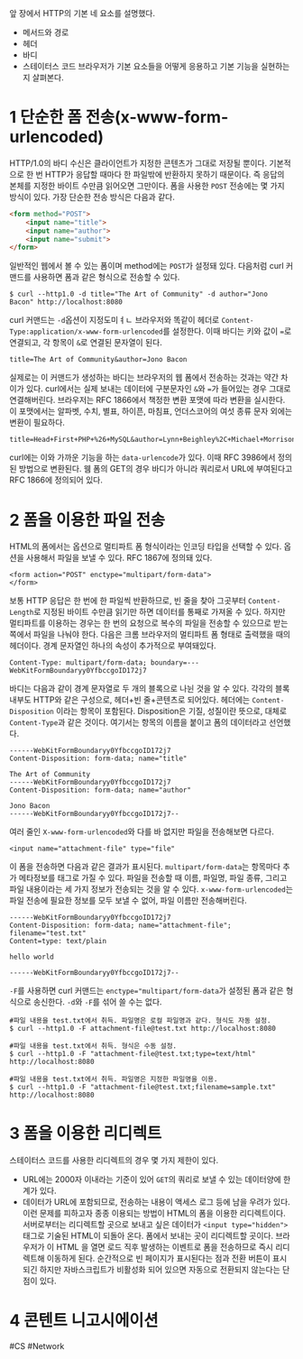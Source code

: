 앞 장에서 HTTP의 기본 네 요소를 설명했다.
- 메서드와 경로
- 헤더
- 바디
- 스테이터스 코드
브라우저가 기본 요소들을 어떻게 응용하고 기본 기능을 실현하는지 살펴본다.
# 1 단순한 폼 전송(x-www-form-urlencoded)
HTTP/1.0의 바디 수신은 클라이언트가 지정한 콘텐츠가 그대로 저장될 뿐이다. 기본적으로 한 번 HTTP가 응답할 때마다 한 파일밖에 반환하지 못하기 때문이다. 즉 응답의 본체를 지정한 바이트 수만큼 읽어오면 그만이다. 
폼을 사용한 `POST` 전송에는 몇 가지 방식이 있다. 가장 단순한 전송 방식은 다음과 같다.
```HTML
<form method="POST">
	<input name="title">
	<input name="author">
	<input name="submit">
</form>
```
일반적인 웹에서 볼 수 있는 폼이며 method에는 `POST`가 설정돼 있다. 다음처럼 curl 커맨드를 사용하면 폼과 같은 형식으로 전송할 수 있다.
```shell
$ curl --http1.0 -d title="The Art of Community" -d author="Jono Bacon" http://localhost:8080
```
curl 커맨드는 `-d`옵션이 지정도미ㅕㄴ 브라우저와 똑같이 헤더로 `Content-Type:application/x-www-form-urlencoded`를 설정한다. 이때 바디는 키와 값이 `=`로 연결되고, 각 항목이 `&`로 연결된 문자열이 된다.
```
title=The Art of Community&author=Jono Bacon
```
실제로는 이 커맨드가 생성하는 바디는 브라우저의 웹 폼에서 전송하는 것과는 약간 차이가 있다. curl에서는 실제 보내는 데이터에 구분문자인 `&`와 `=`가 들어있는 경우 그대로 연결해버린다. 브라우저는 RFC 1866에서 책정한 변환 포맷에 따라 변환을 실시한다. 이 포맷에서는 알파벳, 수치, 별표, 하이픈, 마침표, 언더스코어의 여섯 종류 문자 외에는 변환이 필요하다.
```
title=Head+First+PHP+%26+MySQL&author=Lynn+Beighley%2C+Michael+Morrison
```
curl에는 이와 가까운 기능을 하는 `data-urlencode`가 있다. 이때 RFC 3986에서 정의된 방법으로 변환된다.
웸 폼의 GET의 경우 바디가 아니라 쿼리로서 URL에 부여된다고 RFC 1866에 정의되어 있다.

# 2 폼을 이용한 파일 전송
HTML의 폼에서는 옵션으로 멀티파트 폼 형식이라는 인코딩 타입을 선택할 수 있다. 옵션을 사용해서 파일을 보낼 수 있다. RFC 1867에 정의돼 있다. 
```
<form action="POST" enctype="multipart/form-data">
</form>
```
보통 HTTP 응답은 한 번에 한 파일씩 반환하므로, 빈 줄을 찾아 그곳부터 `Content-Length`로 지정된 바이트 수만큼 읽기만 하면 데이터를 통째로 가져올 수 있다. 하지만 멀티파트를 이용하는 경우는 한 번의 요청으로 복수의 파일을 전송할 수 있으므로 받는 쪽에서 파일을 나눠야 한다.
다음은 크롬 브라우저의 멀티파트 폼 형태로 출력했을 때의 헤더이다. 경계 문자열인 하나의 속성이 추가적으로 부여돼있다.
```
Content-Type: multipart/form-data; boundary=---WebKitFormBoundaryy0YfbccgoID172j7
```
바디는 다음과 같이 경계 문자열로 두 개의 블록으로 나뉜 것을 알 수 있다. 각각의 블록 내부도 HTTP와 같은 구성으로, 헤더+빈 줄+콘텐츠로 되어있다. 헤더에는 `Content-Disposition` 이라는 항목이 포함된다. Disposition은 기질, 성질이란 뜻으로, 대체로 `Content-Type`과 같은 것이다. 여기서는 항목의 이름을 붙이고 폼의 데이터라고 선언했다.
```
------WebKitFormBoundaryy0YfbccgoID172j7
Content-Disposition: form-data; name="title"

The Art of Community
------WebKitFormBoundaryy0YfbccgoID172j7
Content-Disposition: form-data; name="author"

Jono Bacon
------WebKitFormBoundaryy0YfbccgoID172j7--
```
여러 줄인 `X-www-form-urlencoded`와 다를 바 없지만 파일을 전송해보면 다르다.
```
<input name="attachment-file" type="file"
```
이 폼을 전송하면 다음과 같은 결과가 표시된다. `multipart/form-data`는 항목마다 추가 메타정보를 태그로 가질 수 있다. 파일을 전송할 때 이름, 파일명, 파일 종류, 그리고 파일 내용이라는 세 가지 정보가 전송되는 것을 알 수 있다. `x-www-form-urlencoded`는 파일 전송에 필요한 정보를 모두 보낼 수 없어, 파일 이름만 전송해버린다.
```
------WebKitFormBoundaryy0YfbccgoID172j7
Content-Disposition: form-data; name="attachment-file"; filename="test.txt"
Content=type: text/plain

hello world

------WebKitFormBoundaryy0YfbccgoID172j7--
```
`-F`를 사용하면 curl 커맨드는 `enctype="multipart/form-data`가 설정된 폼과 같은 형식으로 송신한다. `-d`와 `-F`를 섞어 쓸 수는 없다. 
```
#파일 내용을 test.txt에서 취득. 파일명은 로컬 파일명과 같다. 형식도 자동 설정.
$ curl --http1.0 -F attachment-file@test.txt http://localhost:8080

#파일 내용을 test.txt에서 취득. 형식은 수동 설정.
$ curl --http1.0 -F "attachment-file@test.txt;type=text/html" http://localhost:8080

#파일 내용을 test.txt에서 취득. 파일명은 지정한 파일명을 이용.
$ curl --http1.0 -F "attachment-file@test.txt;filename=sample.txt" http://localhost:8080
```
# 3 폼을 이용한 리디렉트
스테이터스 코드를 사용한 리디렉트의 경우 몇 가지 제한이 있다.
- URL에는 2000자 이내라는 기준이 있어 `GET`의 쿼리로 보낼 수 있는 데이터양에 한계가 있다.
- 데이터가 URL에 포함되므로, 전송하는 내용이 액세스 로그 등에 남을 우려가 있다.
이런 문제를 피하고자 종종 이용되는 방법이 HTML의 폼을 이용한 리디렉트이다. 서버로부터는 리디렉트할 곳으로 보내고 싶은 데이터가 `<input type="hidden">` 태그로 기술된 HTML이 되돌아 온다. 폼에서 보내는 곳이 리디렉트할 곳이다. 브라우저가 이 HTML 을 열면 로드 직후 발생하는 이벤트로 폼을 전송하므로 즉시 리디렉트해 이동하게 된다.
순간적으로 빈 페이지가 표시된다는 점과 전환 버튼이 표시되긴 하지만 자바스크립트가 비활성화 되어 있으면 자동으로 전환되지 않는다는 단점이 있다.

# 4 콘텐트 니고시에이션


#CS #Network 